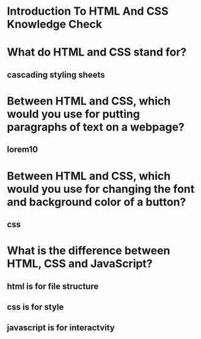 # Introduction To HTML And CSS Knowledge Check

# What do HTML and CSS stand for?

## cascading styling sheets

# Between HTML and CSS, which would you use for putting paragraphs of text on a webpage?

## <p>lorem10</p>

# Between HTML and CSS, which would you use for changing the font and background color of a button?

## css

# What is the difference between HTML, CSS and JavaScript?

## html is for file structure

## css is for style

## javascript is for interactvity
